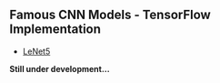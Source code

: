## Famous CNN Models - TensorFlow Implementation

- [LeNet5](lenet5/model.py)

__Still under development...__
